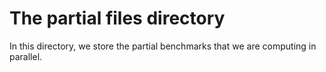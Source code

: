 # The partial files directory

In this directory, we store the partial benchmarks that we are computing in parallel.